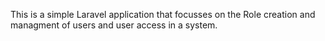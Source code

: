 This is a simple Laravel application that focusses on the Role creation and managment of users and user access in a system.
